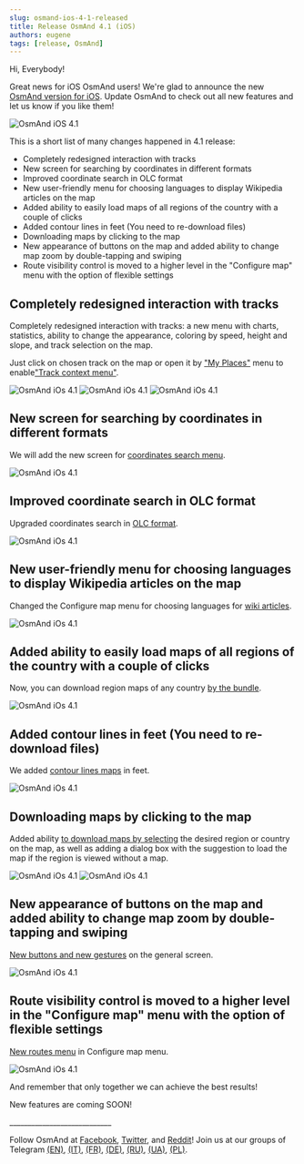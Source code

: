 ```yaml
---
slug: osmand-ios-4-1-released
title: Release OsmAnd 4.1 (iOS)
authors: eugene
tags: [release, OsmAnd]
---
```


Hi, Everybody!

Great news for iOS OsmAnd users! We're glad to announce the new [OsmAnd version for iOS](https://itunes.apple.com/us/app/osmand-maps-travel-navigate/id934850257). Update OsmAnd to check out all new features and let us know if you like them!

![OsmAnd iOS 4.1](./banner.png)

<!--truncate-->


<p>This is a short list of many changes happened in 4.1 release:</p>


- Completely redesigned interaction with tracks
- New screen for searching by coordinates in different formats
- Improved coordinate search in OLC format
- New user-friendly menu for choosing languages to display Wikipedia articles on the map
- Added ability to easily load maps of all regions of the country with a couple of clicks
- Added contour lines in feet (You need to re-download files)
- Downloading maps by clicking to the map
- New appearance of buttons on the map and added ability to change map zoom by double-tapping and swiping
- Route visibility control is moved to a higher level in the "Configure map" menu with the option of flexible settings


## Completely redesigned interaction with tracks

<p>Completely redesigned interaction with tracks: a new menu with charts, statistics, ability to change the appearance, coloring by speed, height and slope, and track selection on the map.</p>

<p>Just click on chosen track on the map or open it by <a href="https://docs.osmand.net/en/main@latest/osmand/personal/myplaces">"My Places"</a> menu to enable<a href="https://docs.osmand.net/en/main@latest/osmand/map/track-context-menu">"Track context menu"</a>.</p>

![OsmAnd iOs 4.1](./tracks.png) ![OsmAnd iOs 4.1](./tracks_1.png) ![OsmAnd iOs 4.1](./tracks_2.png) 


## New screen for searching by coordinates in different formats

<p>We will add the new screen for <a href="https://docs.osmand.net/en/main@latest/osmand/search/search-address#coordinates-search">coordinates search menu</a>.</p>

![OsmAnd iOs 4.1](./coordinates.png)


## Improved coordinate search in OLC format

<p>Upgraded coordinates search in <a href="https://docs.osmand.net/en/main@latest/osmand/search/search-address#coordinates-search">OLC format</a>.</p>

![OsmAnd iOs 4.1](./olc.png)


## New user-friendly menu for choosing languages to display Wikipedia articles on the map

<p>Changed the Configure map menu for choosing languages for <a href="https://docs.osmand.net/en/main@latest/osmand/plugins/wikipedia">wiki articles</a>.</p>

![OsmAnd iOs 4.1](./wiki.png)


## Added ability to easily load maps of all regions of the country with a couple of clicks

<p>Now, you can download region maps of any country <a href="https://docs.osmand.net/en/main@latest/osmand/start-with/download-maps">by the bundle</a>.</p>

![OsmAnd iOs 4.1](./download.png)


## Added contour lines in feet (You need to re-download files)

<p>We added <a href="https://docs.osmand.net/en/main@latest/osmand/plugins/contour-lines">contour lines maps</a> in feet.</p>

![OsmAnd iOs 4.1](./srtm.png)


## Downloading maps by clicking to the map

<p>Added ability <a href="https://docs.osmand.net/en/main@latest/osmand/start-with/download-maps#download--manage---world-map">to download maps by selecting</a> the desired region or country on the map, as well as adding a dialog box with the suggestion to load the map if the region is viewed without a map.</p>

![OsmAnd iOs 4.1](./map.png) ![OsmAnd iOs 4.1](./map_1.png)


## New appearance of buttons on the map and added ability to change map zoom by double-tapping and swiping

<p><a href="https://docs.osmand.net/en/main@latest/osmand/map/interact-with-map">New buttons and new gestures</a> on the general screen.</p>

![OsmAnd iOs 4.1](./buttons.png)


## Route visibility control is moved to a higher level in the "Configure map" menu with the option of flexible settings

<p><a href="https://docs.osmand.net/en/main@latest/osmand/map/vector-maps#routes">New routes menu</a> in Configure map menu.</p>

![OsmAnd iOs 4.1](./routes.png)

<p>And remember that only together we can achieve the best results! </p>
<p>New features are coming SOON!</p>

<p>____________________________ </p>

<p>Follow OsmAnd at <a href="https://www.facebook.com/osmandapp/">Facebook</a>, <a href="https://www.twitter.com/osmandapp/">Twitter</a>, and <a href="https://www.reddit.com/r/OsmAnd/">Reddit</a>! Join us at our groups of Telegram <a href="https://t.me/OsmAndMaps">(EN)</a>, <a href="https://t.me/itosmand">(IT)</a>,  <a href="https://t.me/frosmand">(FR)</a>, <a href="https://t.me/deosmand">(DE)</a>, <a href="https://t.me/ruosmand">(RU)</a>, <a href="https://t.me/uaosmand">(UA)</a>, <a href="https://t.me/osmand_pl">(PL)</a>.</p>